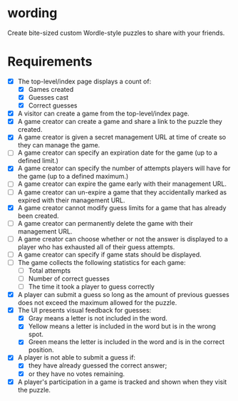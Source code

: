 # wording

Create bite-sized custom Wordle-style puzzles to share with your
friends.

# Requirements

- [x] The top-level/index page displays a count of:
  - [x] Games created
  - [x] Guesses cast
  - [x] Correct guesses
- [x] A visitor can create a game from the top-level/index page.
- [x] A game creator can create a game and share a link to the puzzle they
      created.
- [x] A game creator is given a secret management URL at time of create so
      they can manage the game.
- [ ] A game creator can specify an expiration date for the game (up to a
      defined limit.)
- [x] A game creator can specify the number of attempts players will have for
      the game (up to a defined maximum.)
- [ ] A game creator can expire the game early with their management URL.
- [ ] A game creator can un-expire a game that they accidentally marked as
      expired with their management URL.
- [x] A game creator cannot modify guess limits for a game that has already
      been created.
- [ ] A game creator can permanently delete the game with their management URL.
- [ ] A game creator can choose whether or not the answer is displayed to a
      player who has exhausted all of their guess attempts.
- [ ] A game creator can specify if game stats should be displayed.
- [ ] The game collects the following statistics for each game:
  - [ ] Total attempts
  - [ ] Number of correct guesses
  - [ ] The time it took a player to guess correctly
- [x] A player can submit a guess so long as the amount of previous guesses
      does not exceed the maximum allowed for the puzzle.
- [x] The UI presents visual feedback for guesses:
  - [x] Gray means a letter is not included in the word.
  - [x] Yellow means a letter is included in the word but is in the wrong
  spot.
  - [x] Green means the letter is included in the word and is in the correct
position.
- [x] A player is not able to submit a guess if:
  - [x] they have already guessed the correct answer;
  - [x] or they have no votes remaining.
- [x] A player's participation in a game is tracked and shown when they visit
      the puzzle.
